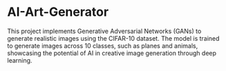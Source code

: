 # AI-Art-Generator
This project implements Generative Adversarial Networks (GANs) to generate realistic images using the CIFAR-10 dataset. The model is trained to generate images across 10 classes, such as planes and animals, showcasing the potential of AI in creative image generation through deep learning.
